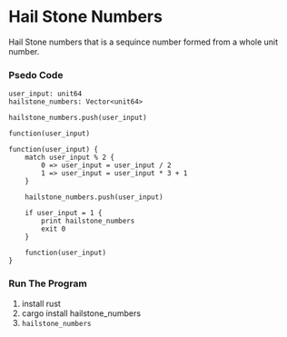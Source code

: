 # Hail Stone Numbers
Hail Stone numbers that is a sequince number formed from a whole unit number.

### Psedo Code
```Psedo-Code
user_input: unit64
hailstone_numbers: Vector<unit64>

hailstone_numbers.push(user_input)

function(user_input)

function(user_input) {
    match user_input % 2 {
        0 => user_input = user_input / 2
        1 => user_input = user_input * 3 + 1
    }

    hailstone_numbers.push(user_input)

    if user_input = 1 {
        print hailstone_numbers
        exit 0
    }

    function(user_input)
}
```

### Run The Program
1. install rust
2. cargo install hailstone_numbers
3. `hailstone_numbers`
